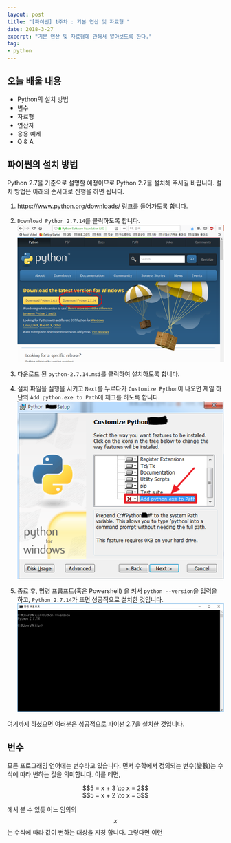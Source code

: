 ```yaml
---
layout: post
title: "[파이썬] 1주차 : 기본 연산 및 자료형 "
date: 2018-3-27
excerpt: "기본 연산 및 자료형에 관해서 알아보도록 한다."
tag:
- python
---
```


## 오늘 배울 내용
* Python의 설치 방법
* 변수
* 자료형
* 연산자
* 응용 예제
* Q & A

## 파이썬의 설치 방법
Python 2.7을 기준으로 설명할 예정이므로 Python 2.7을 설치해 주시길 바랍니다.
설치 방법은 아래의 순서대로 진행을 하면 됩니다.
1. https://www.python.org/downloads/ 링크를 들어가도록 합니다.

2. `Download Python 2.7.14`를 클릭하도록 합니다.
  ![python installation site](/assets/img/res/2018-python/step1.png)
3. 다운로드 된 `python-2.7.14.msi`를 클릭하여 설치하도록 합니다.

4. 설치 파일을 실행을 시키고 `Next`를 누르다가 `Customize Python`이 나오면 제일 하단의 `Add python.exe to Path`에 체크를 하도록 합니다.
  ![add python.exe to path](/assets/img/res/2018-python/step2.png)

5. 종료 후, 명령 프롬프트(혹은 Powershell) 을 켜서 `python --version`을 입력을 하고, `Python 2.7.14`가 뜨면 성공적으로 설치한 것입니다.
  ![python version check](/assets/img/res/2018-python/step3.png)

여기까지 하셨으면 여러분은 성공적으로 파이썬 2.7을 설치한 것입니다.

## 변수
모든 프로그래밍 언어에는 변수라고 있습니다. 먼저 수학에서 정의되는 변수(變數)는 수식에 따라 변하는 값을 의미합니다. 이를 테면,
<center>$$5 = x + 3 \to x = 2$$</center>

<center>$$5 = x + 2 \to x = 3$$</center>

에서 볼 수 있듯 어느 임의의 $$x$$는 수식에 따라 값이 변하는 대상을 지칭 합니다. 그렇다면 이런 